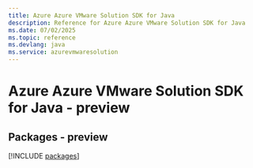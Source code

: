 ```yaml
---
title: Azure Azure VMware Solution SDK for Java
description: Reference for Azure Azure VMware Solution SDK for Java
ms.date: 07/02/2025
ms.topic: reference
ms.devlang: java
ms.service: azurevmwaresolution
---
```

# Azure Azure VMware Solution SDK for Java - preview
## Packages - preview
[!INCLUDE [packages](azure-vmware-solution-index.md)]